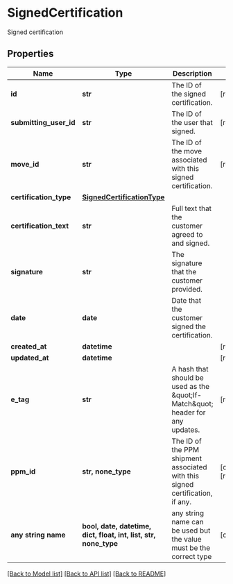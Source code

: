 # SignedCertification

Signed certification

## Properties
Name | Type | Description | Notes
------------ | ------------- | ------------- | -------------
**id** | **str** | The ID of the signed certification. | [readonly] 
**submitting_user_id** | **str** | The ID of the user that signed. | [readonly] 
**move_id** | **str** | The ID of the move associated with this signed certification. | [readonly] 
**certification_type** | [**SignedCertificationType**](SignedCertificationType.md) |  | 
**certification_text** | **str** | Full text that the customer agreed to and signed. | 
**signature** | **str** | The signature that the customer provided. | 
**date** | **date** | Date that the customer signed the certification. | 
**created_at** | **datetime** |  | [readonly] 
**updated_at** | **datetime** |  | [readonly] 
**e_tag** | **str** | A hash that should be used as the \&quot;If-Match\&quot; header for any updates. | [readonly] 
**ppm_id** | **str, none_type** | The ID of the PPM shipment associated with this signed certification, if any. | [optional] [readonly] 
**any string name** | **bool, date, datetime, dict, float, int, list, str, none_type** | any string name can be used but the value must be the correct type | [optional]

[[Back to Model list]](../README.md#documentation-for-models) [[Back to API list]](../README.md#documentation-for-api-endpoints) [[Back to README]](../README.md)


